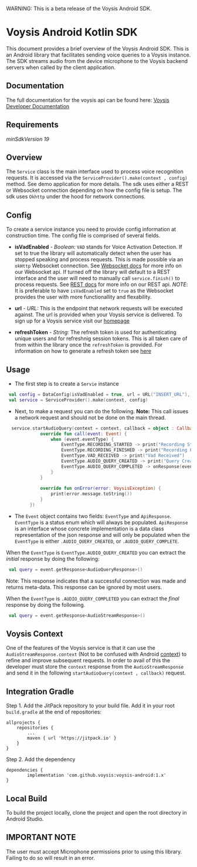 WARNING: This is a beta release of the Voysis Android SDK.

Voysis Android Kotlin SDK
=====================


This document provides a brief overview of the Voysis Android SDK.
This is an Android library that facilitates sending voice
queries to a Voysis instance. The SDK streams audio from the device microphone 
to the Voysis backend servers when called by the client application.


Documentation
-------------


The full documentation for the voysis api can be found here: [Voysis Developer Documentation](https://developers.voysis.com/docs)


Requirements
-------------
*minSdkVersion 19*


Overview
-------------


The `Service` class is the main interface used to process voice recognition requests.
It is accessed via the `ServiceProvider().make(context , config)` method. See demo application for more details.
The sdk uses either a REST or Websocket connection depending on how the config file is setup. 
The sdk uses `Okhttp` under the hood for network connections.


Config 
-------------

To create a service instance you need to provide config information at construction time. 
The config file is comprised of several fields.

- **isVadEnabled** - *Boolean:* `VAD` stands for Voice Activation Detection. 
If set to true the library will automatically detect when the user has stopped speaking and process requests. 
This is made possible via an `okHttp` Websocket connection. See [Websocket docs](https://developers.voysis.com/docs/websocket-api) for more info on our Websocket api.
If turned off the library will default to a REST interface and the user will need to manually call `service.finish()` to process requests. See [REST docs](https://developers.voysis.com/docs/rest-api) for more info on our REST api.
*NOTE*: It is preferable to have `isVadEnabled` set to `true` as the Websocket provides the user with more functionallity and flexability.

- **url** - *URL:* This is the endpoint that network requests will be executed against. 
The url is provided when your Voysis service is delivered. To sign up for a Voysis service visit our [homepage](https://voysis.com/)   

- **refreshToken** - *String:* The refresh token is used for authenticating unique users and for refreshnig session tokens. 
This is all taken care of from within the library once the `refreshToken` is provided. 
For information on how to generate a refresh token see [here](https://developers.voysis.com/docs/authorization#section-introduction)

Usage
-------------


- The first step is to create a `Servie` instance
```kotlin
 val config = DataConfig(isVadEnabled = true, url = URL("INSERT_URL"), refreshToken = "INSERT_TOKEN")
 val service = ServiceProvider().make(context, config)
```


- Next, to make a request you can do the following. **Note:** This call issues a network request and should not be done on the main thread.
```kotlin
  service.startAudioQuery(context = context, callback = object : Callback {
             override fun call(event: Event) {
                 when (event.eventType) {
                     EventType.RECORDING_STARTED -> print("Recording Started")
                     EventType.RECORDING_FINISHED -> print("Recording Finished")
                     EventType.VAD_RECEIVED -> print("Vad Received")
                     EventType.AUDIO_QUERY_CREATED -> print("Query Created")
                     EventType.AUDIO_QUERY_COMPLETED -> onResponse(event.getResponse<AudioStreamResponse>())
                 }
             }
 
             override fun onError(error: VoysisException) {
                 print(error.message.toString())
             }
         })
```
- The `Event` object contains two fields: `EventType` and `ApiResponse`.
 `EventType` is a status enum which will always be populated.
 `ApiResponse` is an interface whose concrete implementation is a data class representation of the 
 json response and will only be populated when the `EventType` is either `.AUDIO_QUERY_CREATED`, or `.AUDIO_QUERY_COMPLETE`. 
 
When the `EventType` is `EventType.AUDIO_QUERY_CREATED` you can extract the *initial* response by doing the following:
   
```kotlin
 val query = event.getResponse<AudioQueryResponse>() 

```
Note: This response indicates that a successful connection was made and returns meta-data. This response can be ignored by most users.

When the `EventType` is `.AUDIO_QUERY_COMPLETED` you can extract the *final* response by doing the following.
    
```kotlin
 val query = event.getResponse<AudioStreamResponse>() 
```

Voysis Context
-----------------

One of the features of the Voysis service is that it can use the `AudioStreamResponse.context` 
(Not to be confused with Android [context](https://developer.android.com/reference/android/content/Context)) to refine and improve subsequent requests. In order to avail of this 
the developer must store the `context` response from the `AudioStreamResponse` and send it in the following `startAudioQuery(context , callback)` request.  

Integration Gradle
-------------


Step 1. Add the JitPack repository to your build file. Add it in your root `build.gradle` at the end of repositories:

	allprojects {
		repositories {
			...
			maven { url 'https://jitpack.io' }
		}
	}
Step 2. Add the dependency

	dependencies {
	        implementation 'com.github.voysis:voysis-android:1.x'
	}
	

Local Build
-------------


To build the project locally, clone the project and open the root directory in Android Studio.

	
IMPORTANT NOTE
-------------


The user must accept Microphone permissions prior to using this library. Failing to do so will result in an error.





